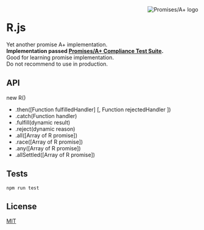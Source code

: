 <a href="https://promisesaplus.com/">
    <img src="https://promisesaplus.com/assets/logo-small.png" alt="Promises/A+ logo"
         title="Promises/A+ 1.0 compliant" align="right" />
</a>


# R.js
Yet another promise A+ implementation.  
<b>Implementation passed [Promises/A+ Compliance Test Suite](https://github.com/promises-aplus/promises-tests). </b>  
Good for learning promise implementation.  
Do not recommend to use in production.  

## API
new R()  
- .then([Function fulfilledHandler] [, Function rejectedHandler ])  
- .catch(Function handler)  
- .fulfill(dynamic result)  
- .reject(dynamic reason)  
- .all([Array of R promise])  
- .race([Array of R promise])  
- .any([Array of R promise])  
- .allSettled([Array of R promise])  

## Tests
`npm run test`

## License
[MIT](https://github.com/RanningMan/R.js/blob/main/LICENSE)

